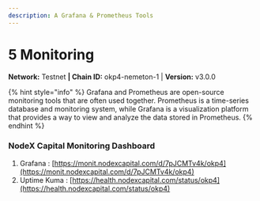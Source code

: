 ```yaml
---
description: A Grafana & Prometheus Tools
---
```


# 5 Monitoring

**Network:** Testnet **| Chain ID:** okp4-nemeton-1 | **Version:** v3.0.0

{% hint style="info" %}
Grafana and Prometheus are open-source monitoring tools that are often used together. Prometheus is a time-series database and monitoring system, while Grafana is a visualization platform that provides a way to view and analyze the data stored in Prometheus.&#x20;
{% endhint %}

### NodeX Capital Monitoring Dashboard

1. Grafana : [https://monit.nodexcapital.com/d/7pJCMTv4k/okp4](https://monit.nodexcapital.com/d/7pJCMTv4k/okp4)
2. Uptime Kuma : [https://health.nodexcapital.com/status/okp4](https://health.nodexcapital.com/status/okp4)

